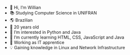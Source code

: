 - 👋 Hi, I’m Willian
- 📚 Studying Computer Science in UNIFRAN
- 🌎 Brazilian
- 🧑 20 years old
- 👀 I’m interested in Python and Java
- 🌱 I’m currently learning HTML, CSS, JavaScript and Java
- 💼 Working as IT apprentice
- 💡 Gaining knowledge in Linux and Network Infrastructure


<!---
willian-bl/willian-bl is a ✨ special ✨ repository because its `README.md` (this file) appears on your GitHub profile.
You can click the Preview link to take a look at your changes.
--->
